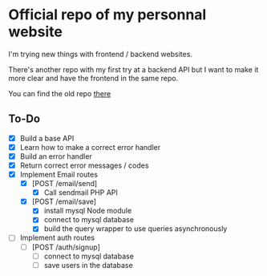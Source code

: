 # Official repo of my personnal website

I'm trying new things with frontend / backend websites.

There's another repo with my first try at a backend API but I want to make it more clear and have the frontend in the same repo.

You can find the old repo [there](https://github.com/Laendrun/laendrun_api)

## To-Do

- [x] Build a base API
- [x] Learn how to make a correct error handler
- [x] Build an error handler
- [x] Return correct error messages / codes
- [x] Implement Email routes
    - [x] [POST /email/send]
        - [x] Call sendmail PHP API
    - [x] [POST /email/save]
        - [x] install mysql Node module
        - [x] connect to mysql database
        - [x] build the query wrapper to use queries asynchronously
- [ ] Implement auth routes
    - [ ] [POST /auth/signup]
        - [ ] connect to mysql database
        - [ ] save users in the database